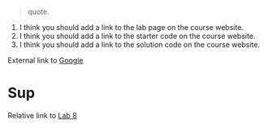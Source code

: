 > quote. 

1. I think you should add a link to the lab page on the course website.
2. I think you should add a link to the starter code on the course website.
3. I think you should add a link to the solution code on the course website.

External link to [Google](https://www.google.com)

# Sup 

Relative link to [Lab 8](./index.html)